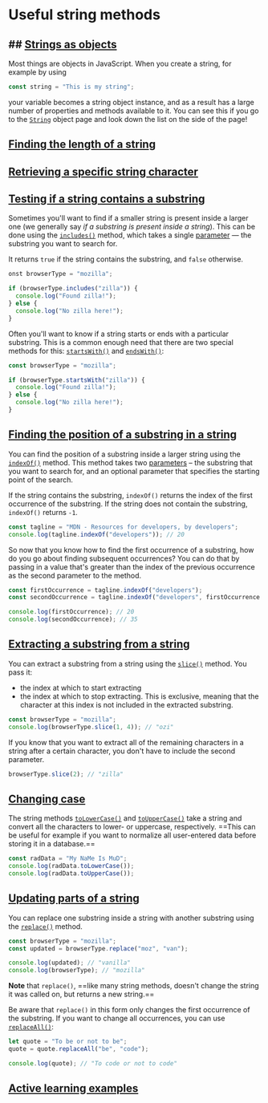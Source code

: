 # Useful string methods

## ## [Strings as objects](https://developer.mozilla.org/en-US/docs/Learn/JavaScript/First_steps/Useful_string_methods#strings_as_objects)

Most things are objects in JavaScript. When you create a string, for example by using

```js
const string = "This is my string";
```

your variable becomes a string object instance, and as a result has a large number of properties and methods available to it. You can see this if you go to the [`String`](https://developer.mozilla.org/en-US/docs/Web/JavaScript/Reference/Global_Objects/String) object page and look down the list on the side of the page!

## [Finding the length of a string](https://developer.mozilla.org/en-US/docs/Learn/JavaScript/First_steps/Useful_string_methods#finding_the_length_of_a_string)

## [Retrieving a specific string character](https://developer.mozilla.org/en-US/docs/Learn/JavaScript/First_steps/Useful_string_methods#retrieving_a_specific_string_character)

## [Testing if a string contains a substring](https://developer.mozilla.org/en-US/docs/Learn/JavaScript/First_steps/Useful_string_methods#testing_if_a_string_contains_a_substring)

Sometimes you'll want to find if a smaller string is present inside a larger one (we generally say  _if a substring is present inside a string_). This can be done using the  [`includes()`](https://developer.mozilla.org/en-US/docs/Web/JavaScript/Reference/Global_Objects/String/includes)  method, which takes a single  [parameter](https://developer.mozilla.org/en-US/docs/Glossary/Parameter)  — the substring you want to search for.

It returns  `true`  if the string contains the substring, and  `false`  otherwise.

```js
onst browserType = "mozilla";

if (browserType.includes("zilla")) {
  console.log("Found zilla!");
} else {
  console.log("No zilla here!");
}
```

Often you'll want to know if a string starts or ends with a particular substring. This is a common enough need that there are two special methods for this:  [`startsWith()`](https://developer.mozilla.org/en-US/docs/Web/JavaScript/Reference/Global_Objects/String/startsWith)  and  [`endsWith()`](https://developer.mozilla.org/en-US/docs/Web/JavaScript/Reference/Global_Objects/String/endsWith):

```js
const browserType = "mozilla";

if (browserType.startsWith("zilla")) {
  console.log("Found zilla!");
} else {
  console.log("No zilla here!");
}
```

## [Finding the position of a substring in a string](https://developer.mozilla.org/en-US/docs/Learn/JavaScript/First_steps/Useful_string_methods#finding_the_position_of_a_substring_in_a_string)

You can find the position of a substring inside a larger string using the  [`indexOf()`](https://developer.mozilla.org/en-US/docs/Web/JavaScript/Reference/Global_Objects/String/indexOf)  method. This method takes two  [parameters](https://developer.mozilla.org/en-US/docs/Glossary/Parameter)  – the substring that you want to search for, and an optional parameter that specifies the starting point of the search.

If the string contains the substring,  `indexOf()`  returns the index of the first occurrence of the substring. If the string does not contain the substring,  `indexOf()`  returns  `-1`.

```js
const tagline = "MDN - Resources for developers, by developers";
console.log(tagline.indexOf("developers")); // 20
```

So now that you know how to find the first occurrence of a substring, how do you go about finding subsequent occurrences? You can do that by passing in a value that's greater than the index of the previous occurrence as the second parameter to the method.

```js
const firstOccurrence = tagline.indexOf("developers");
const secondOccurrence = tagline.indexOf("developers", firstOccurrence + 1);

console.log(firstOccurrence); // 20
console.log(secondOccurrence); // 35
```

## [Extracting a substring from a string](https://developer.mozilla.org/en-US/docs/Learn/JavaScript/First_steps/Useful_string_methods#extracting_a_substring_from_a_string)

You can extract a substring from a string using the  [`slice()`](https://developer.mozilla.org/en-US/docs/Web/JavaScript/Reference/Global_Objects/String/slice)  method. You pass it:

-   the index at which to start extracting
-   the index at which to stop extracting. This is exclusive, meaning that the character at this index is not included in the extracted substring.

```js
const browserType = "mozilla";
console.log(browserType.slice(1, 4)); // "ozi"
```

If you know that you want to extract all of the remaining characters in a string after a certain character, you don't have to include the second parameter.

```js
browserType.slice(2); // "zilla"
```

## [Changing case](https://developer.mozilla.org/en-US/docs/Learn/JavaScript/First_steps/Useful_string_methods#changing_case)

The string methods  [`toLowerCase()`](https://developer.mozilla.org/en-US/docs/Web/JavaScript/Reference/Global_Objects/String/toLowerCase)  and  [`toUpperCase()`](https://developer.mozilla.org/en-US/docs/Web/JavaScript/Reference/Global_Objects/String/toUpperCase)  take a string and convert all the characters to lower- or uppercase, respectively. ==This can be useful for example if you want to normalize all user-entered data before storing it in a database.==

```js
const radData = "My NaMe Is MuD";
console.log(radData.toLowerCase());
console.log(radData.toUpperCase());
```

## [Updating parts of a string](https://developer.mozilla.org/en-US/docs/Learn/JavaScript/First_steps/Useful_string_methods#updating_parts_of_a_string)

You can replace one substring inside a string with another substring using the  [`replace()`](https://developer.mozilla.org/en-US/docs/Web/JavaScript/Reference/Global_Objects/String/replace)  method.

```js
const browserType = "mozilla";
const updated = browserType.replace("moz", "van");

console.log(updated); // "vanilla"
console.log(browserType); // "mozilla"
```

**Note** that `replace()`, ==like many string methods, doesn't change the string it was called on, but returns a new string.==

Be aware that  `replace()`  in this form only changes the first occurrence of the substring. If you want to change all occurrences, you can use  [`replaceAll()`](https://developer.mozilla.org/en-US/docs/Web/JavaScript/Reference/Global_Objects/String/replaceAll):

```js
let quote = "To be or not to be";
quote = quote.replaceAll("be", "code");

console.log(quote); // "To code or not to code"
```

## [Active learning examples](https://developer.mozilla.org/en-US/docs/Learn/JavaScript/First_steps/Useful_string_methods#active_learning_examples)